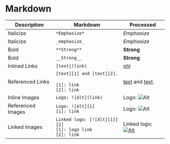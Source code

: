 # Markdown

| Description      | Markdown                                                             | Processed                                                                                      |
|------------------|----------------------------------------------------------------------|------------------------------------------------------------------------------------------------|
| Italicize        | `*Emphasize*`                                                        | *Emphasize*                                                                                    |
| Italicize        | `_emphasize_`                                                        | _Emphasize_                                                                                    |
| Bold             | `**Strong**`                                                         | **Strong**                                                                                     |
| Bold             | `__Strong__`                                                         | __Strong__                                                                                     |
| Inlined Links    | `[text](link)`                                                       | [nhl](https://www.nhl.com/)                                                                    |
| Referenced Links | `[text][1] and [text][2].` <br><br> `[1]: link` <br> `[2]: link`     | [text][1] and [text][2].                                                                       |
| Inline Images    | `Logo: ![Alt](link)`                                                 | Logo: ![Alt](https://github.githubassets.com/images/modules/logos_page/GitHub-Mark.png)        |
| Referenced Images| `Logo: ![Alt][1]` <br> `[1]: link`                                   | Logo: ![Alt][3]                                                                                |
| Linked Images    | `Linked logo: [![Alt][1]][2]` <br> `[1]: logo link` <br> `[2]: link` | Linked logo: [![Alt][4]][5]                                                                    |

[1]: https://www.theverge.com/
[2]: https://www.espn.com/  
[3]: https://cdn.iconscout.com/icon/free/png-256/github-3215409-2673827.png  
[4]: https://cdn.iconscout.com/icon/free/png-256/github-3215409-2673827.png  
[5]: https://www.wired.com/